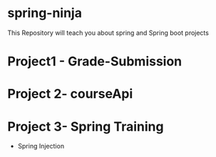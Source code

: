 # spring-ninja
This Repository will teach you about spring and Spring boot projects 
# Project1 - Grade-Submission
# Project 2-  courseApi
# Project 3- Spring Training 
  - Spring Injection
  